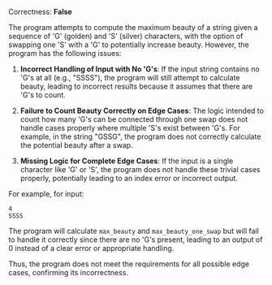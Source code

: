 Correctness: **False**

The program attempts to compute the maximum beauty of a string given a sequence of 'G' (golden) and 'S' (silver) characters, with the option of swapping one 'S' with a 'G' to potentially increase beauty. However, the program has the following issues:

1. **Incorrect Handling of Input with No 'G's**: If the input string contains no 'G's at all (e.g., "SSSS"), the program will still attempt to calculate beauty, leading to incorrect results because it assumes that there are 'G's to count.

2. **Failure to Count Beauty Correctly on Edge Cases**: The logic intended to count how many 'G's can be connected through one swap does not handle cases properly where multiple 'S's exist between 'G's. For example, in the string "GSSG", the program does not correctly calculate the potential beauty after a swap.

3. **Missing Logic for Complete Edge Cases**: If the input is a single character like 'G' or 'S', the program does not handle these trivial cases properly, potentially leading to an index error or incorrect output.

For example, for input:
```
4
SSSS
```
The program will calculate `max_beauty` and `max_beauty_one_swap` but will fail to handle it correctly since there are no 'G's present, leading to an output of 0 instead of a clear error or appropriate handling.

Thus, the program does not meet the requirements for all possible edge cases, confirming its incorrectness.